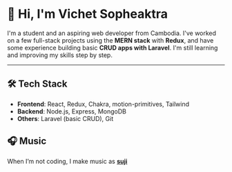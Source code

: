 # 🌱 Hi, I'm Vichet Sopheaktra

I'm a student and an aspiring web developer from Cambodia. I've worked on a few full-stack projects using the **MERN stack** with **Redux**, and have some experience building basic **CRUD apps with Laravel**. I'm still learning and improving my skills step by step.

---

## 🛠 Tech Stack

- **Frontend**: React, Redux, Chakra, motion-primitives, Tailwind
- **Backend**: Node.js, Express, MongoDB
- **Others**: Laravel (basic CRUD), Git

## 🎧 Music  
When I’m not coding, I make music as [**suji**](https://sujilament.netlify.app) 
